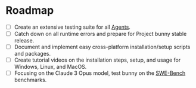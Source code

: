 # Roadmap

- [ ] Create an extensive testing suite for all [Agents](https://github.com/RabbittAi/bunny/tree/main/src/agents).
- [ ] Catch down on all runtime errors and prepare for Project bunny stable release.
- [ ] Document and implement easy cross-platform installation/setup scripts and packages.
- [ ] Create tutorial videos on the installation steps, setup, and usage for Windows, Linux, and MacOS.
- [ ] Focusing on the Claude 3 Opus model, test bunny on the [SWE-Bench](https://www.swebench.com/) benchmarks.